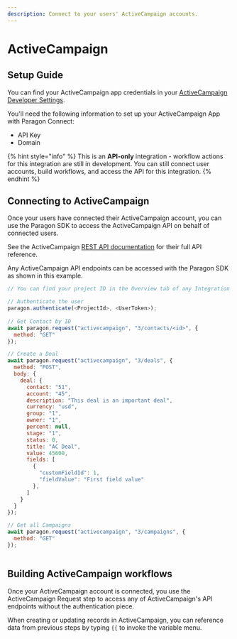 ```yaml
---
description: Connect to your users' ActiveCampaign accounts.
---
```


# ActiveCampaign

## Setup Guide

You can find your ActiveCampaign app credentials in your [ActiveCampaign Developer Settings](https://developers.activecampaign.com/reference/authentication).

You'll need the following information to set up your ActiveCampaign App with Paragon Connect:

* API Key
* Domain

{% hint style="info" %}
This is an **API-only** integration - workflow actions for this integration are still in development. You can still connect user accounts, build workflows, and access the API for this integration.
{% endhint %}

## Connecting to ActiveCampaign

Once your users have connected their ActiveCampaign account, you can use the Paragon SDK to access the ActiveCampaign API on behalf of connected users.

See the ActiveCampaign [REST API documentation](https://developers.activecampaign.com/reference/overview) for their full API reference.

Any ActiveCampaign API endpoints can be accessed with the Paragon SDK as shown in this example.

```javascript
// You can find your project ID in the Overview tab of any Integration

// Authenticate the user
paragon.authenticate(<ProjectId>, <UserToken>);
            
// Get Contact by ID
await paragon.request("activecampaign", "3/contacts/<id>", {
  method: "GET"
});

// Create a Deal
await paragon.request("activecampaign", "3/deals", {
  method: "POST",
  body: {
    deal: {
      contact: "51",
      account: "45",
      description: "This deal is an important deal",
      currency: "usd",
      group: "1",
      owner: "1",
      percent: null,
      stage: "1",
      status: 0,
      title: "AC Deal",
      value: 45600,
      fields: [
        {
          "customFieldId": 1,
          "fieldValue": "First field value"
        },
      ]
    }
  }
});

// Get all Campaigns
await paragon.request("activecampaign", "3/campaigns", {
  method: "GET"
});
  
```

## Building ActiveCampaign workflows

Once your ActiveCampaign account is connected, you use the ActiveCampaign Request step to access any of ActiveCampaign's API endpoints without the authentication piece.

When creating or updating records in ActiveCampaign, you can reference data from previous steps by typing `{{` to invoke the variable menu.

